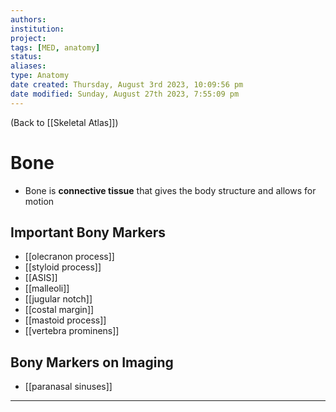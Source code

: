 ```yaml
---
authors: 
institution: 
project: 
tags: [MED, anatomy]
status: 
aliases: 
type: Anatomy
date created: Thursday, August 3rd 2023, 10:09:56 pm
date modified: Sunday, August 27th 2023, 7:55:09 pm
---
```


(Back to [[Skeletal Atlas]])

# Bone

- Bone is **connective tissue** that gives the body structure and allows for motion

## Important Bony Markers
- [[olecranon process]]
- [[styloid process]]
- [[ASIS]]
- [[malleoli]]
- [[jugular notch]]
- [[costal margin]]
- [[mastoid process]]
- [[vertebra prominens]]

## Bony Markers on Imaging
- [[paranasal sinuses]]

---
